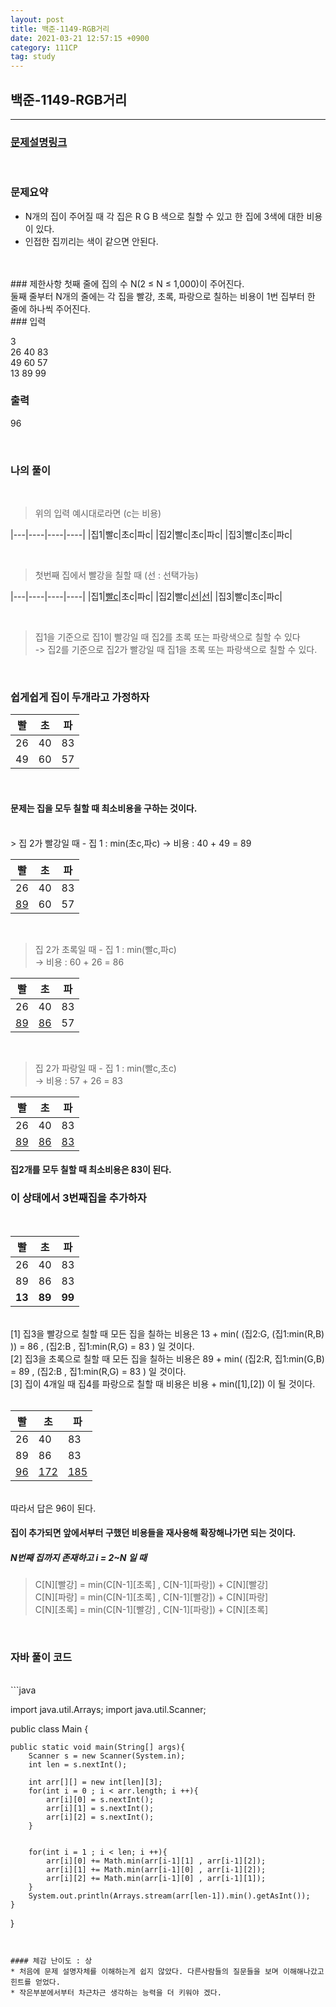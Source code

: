 ```yaml
---
layout: post
title: 백준-1149-RGB거리
date: 2021-03-21 12:57:15 +0900
category: 111CP
tag: study
---
```


## 백준-1149-RGB거리

---
### [문제설명링크   ](https://www.acmicpc.net/problem/1149)
<br>  

### 문제요약
* N개의 집이 주어질 때 각 집은 R G B 색으로 칠할 수 있고 한 집에 3색에 대한 비용이 있다.
* 인접한 집끼리는 색이 같으면 안된다.
<br>  



<br>
### 제한사항
첫째 줄에 집의 수 N(2 ≤ N ≤ 1,000)이 주어진다. <br>
둘째 줄부터 N개의 줄에는 각 집을 빨강, 초록, 파랑으로 칠하는 비용이 1번 집부터 한 줄에 하나씩 주어진다. 

<br>
### 입력

3<br>
26 40 83<br>
49 60 57<br>
13 89 99<br>

  

### 출력

96


<br>

### 나의 풀이<br>  

  
<br>

> 위의 입력 예시대로라면 (c는 비용)  


|---|----|----|----|
|집1|빨c|초c|파c|
|집2|빨c|초c|파c|
|집3|빨c|초c|파c|

<br>

> 첫번째 집에서 빨강을 칠할 때 (선 : 선택가능)


|---|----|----|----|
|집1|[빨c](#)|초c|파c|
|집2|빨c|[선](#)|[선](#)|
|집3|빨c|초c|파c|  
 
<br>

> 집1을 기준으로 집1이 빨강일 때 집2를 초록 또는 파랑색으로 칠할 수 있다 <br>
-> 집2를 기준으로 집2가 빨강일 때 집1을 초록 또는 파랑색으로 칠할 수 있다.<br>  

<br>  
  
### 쉽게쉽게 집이 두개라고 가정하자

|빨|초|파|
|---|---|---|
|26|40|83|
|49|60|57|  

<br>

#### 문제는 집을 모두 칠할 때 최소비용을 구하는 것이다.  <br>  
  
  

<br>
> 집 2가 빨강일 때 - 집 1 : min(초c,파c)  
-> 비용 : 40 + 49 = 89

|빨|초|파|
|---|---|---|
|26|40|83|
|[89](#)|60|57|  
  
<br>

> 집 2가 초록일 때 - 집 1 : min(빨c,파c)  
-> 비용 : 60 + 26 = 86
  
|빨|초|파|
|---|---|---|
|26|40|83|
|[89](#)|[86](#)|57|  
  
<br>  

> 집 2가 파랑일 때 - 집 1 : min(빨c,초c)  
-> 비용 : 57 + 26 = 83
  
|빨|초|파|
|---|---|---|
|26|40|83|
|[89](#)|[86](#)|[83](#)|  


#### 집2개를 모두 칠할 때 최소비용은 83이 된다.

### 이 상태에서 3번째집을 추가하자
<br>  

|빨|초|파|
|---|---|---|
|26|40|83|
|89|86|83|
|**13**|**89**|**99**|

<br>
[1] 집3을 빨강으로 칠할 때 모든 집을 칠하는 비용은 13 + min( (집2:G, (집1:min(R,B) )) = 86 , (집2:B , 집1:min(R,G) = 83   ) 일 것이다. <br>
[2] 집3을 초록으로 칠할 때 모든 집을 칠하는 비용은 89 + min( (집2:R, 집1:min(G,B) = 89 , (집2:B , 집1:min(R,G) = 83  ) 일 것이다. <br>
[3] 집이 4개일 때 집4를 파랑으로 칠할 때 비용은 비용 + min([1],[2]) 이 될 것이다. <br>  

<br>  

|빨|초|파|
|---|---|---|
|26|40|83|
|89|86|83|
|[96](#)|[172](#)|[185](#)|
  
<br>
따라서 답은 96이 된다.

<br>  

#### 집이 추가되면 앞에서부터 구했던 비용들을 재사용해 확장해나가면 되는 것이다.
  
##### N번째 집까지 존재하고  i = 2~N 일 때<br>  

> C[N][빨강] = min(C[N-1][초록] , C[N-1][파랑]) + C[N][빨강]<br>
> C[N][파랑] = min(C[N-1][초록] , C[N-1][빨강]) + C[N][파랑]<br>
> C[N][초록] = min(C[N-1][빨강] , C[N-1][파랑]) + C[N][초록]<br>



<br>  


### 자바 풀이 코드  

<br>
```java

import java.util.Arrays;
import java.util.Scanner;

public class Main {

    public static void main(String[] args){
        Scanner s = new Scanner(System.in);
        int len = s.nextInt();

        int arr[][] = new int[len][3];
        for(int i = 0 ; i < arr.length; i ++){
            arr[i][0] = s.nextInt();
            arr[i][1] = s.nextInt();
            arr[i][2] = s.nextInt();
        }


        for(int i = 1 ; i < len; i ++){
            arr[i][0] += Math.min(arr[i-1][1] , arr[i-1][2]);
            arr[i][1] += Math.min(arr[i-1][0] , arr[i-1][2]);
            arr[i][2] += Math.min(arr[i-1][0] , arr[i-1][1]);
        }
        System.out.println(Arrays.stream(arr[len-1]).min().getAsInt());
    }

}

```


#### 체감 난이도 : 상
* 처음에 문제 설명자체를 이해하는게 쉽지 않았다. 다른사람들의 질문들을 보며 이해해나갔고 힌트를 얻었다.
* 작은부분에서부터 차근차근 생각하는 능력을 더 키워야 겠다.

